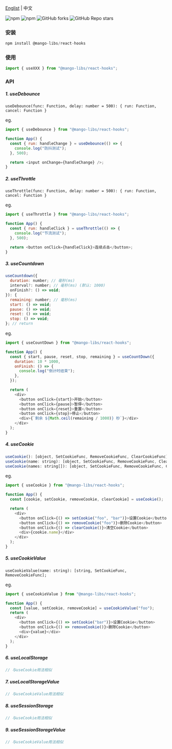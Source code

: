 <a href="https://github.com/chutao-zhang/mango-libs-react-hooks/tree/master#readme" target="_blank">Englist</a> | 中文

<p>
<img alt="npm" src="https://img.shields.io/npm/v/@mango-libs/react-hooks?logo=npm&color=%234ac41c">
<img alt="npm" src="https://img.shields.io/npm/dm/@mango-libs/react-hooks?logo=npm&color=%234ac41c">
<img alt="GitHub forks" src="https://img.shields.io/github/forks/chutao-zhang/mango-libs-react-hooks">
<img alt="GitHub Repo stars" src="https://img.shields.io/github/stars/chutao-zhang/mango-libs-react-hooks">
</p>

### 安装

```js
npm install @mango-libs/react-hooks
```

### 使用

```js
import { useXXX } from "@mango-libs/react-hooks";
```

### API

##### 1. useDebounce

`useDebounce(func: Function, delay: number = 500): { run: Function, cancel: Function }`

eg.

```js
import { useDebounce } from "@mango-libs/react-hooks";

function App() {
  const { run: handleChange } = useDebounce(() => {
    console.log("防抖测试");
  }, 500);

  return <input onChange={handleChange} />;
}
```

##### 2. useThrottle

`useThrottle(func: Function, delay: number = 500): { run: Function, cancel: Function }`

eg.

```js
import { useThrottle } from "@mango-libs/react-hooks";

function App() {
  const { run: handleClick } = useThrottle(() => {
    console.log("节流测试");
  }, 500);

  return <button onClick={handleClick}>连续点击</button>;
}
```

##### 3. useCountdown

```js
useCountdown({
  duration: number; // 毫秒(ms)
  interval?: number; // 毫秒(ms) (默认: 1000)
  onFinish?: () => void;
}): {
  remaining: number; // 毫秒(ms)
  start: () => void;
  pause: () => void;
  reset: () => void;
  stop: () => void;
}; // return
```

eg.

```js
import { useCountDown } from "@mango-libs/react-hooks";

function App() {
  const { start, pause, reset, stop, remaining } = useCountDown({
    duration: 10 * 1000,
    onFinish: () => {
      console.log("倒计时结束");
    },
  });

  return (
    <div>
      <button onClick={start}>开始</button>
      <button onClick={pause}>暂停</button>
      <button onClick={reset}>重置</button>
      <button onClick={stop}>停止</button>
      <div>{`剩余 ${Math.ceil(remaining / 1000)} 秒`}</div>
    </div>
  );
}
```

##### 4. useCookie

```js
useCookie(): [object, SetCookieFunc, RemoveCookieFunc, ClearCookieFunc];
useCookie(name: string): [object, SetCookieFunc, RemoveCookieFunc, ClearCookieFunc];
useCookie(names: string[]): [object, SetCookieFunc, RemoveCookieFunc, ClearCookieFunc];
```

eg.

```js
import { useCookie } from "@mango-libs/react-hooks";

function App() {
  const [cookie, setCookie, removeCookie, clearCookie] = useCookie();

  return (
    <div>
      <button onClick={() => setCookie("foo", "bar")}>设置Cookie</button>
      <button onClick={() => removeCookie("foo")}>删除Cookie</button>
      <button onClick={() => clearCookie()}>清空Cookie</button>
      <div>{cookie.name}</div>
    </div>
  );
}
```

##### 5. useCookieValue

`useCookieValue(name: string): [string, SetCookieFunc, RemoveCookieFunc];`

eg.

```js
import { useCookieValue } from "@mango-libs/react-hooks";

function App() {
  const [value, setCookie, removeCookie] = useCookieValue("foo");
  return (
    <div>
      <button onClick={() => setCookie("bar")}>设置Cookie</button>
      <button onClick={() => removeCookie()}>删除Cookie</button>
      <div>{value}</div>
    </div>
  );
}
```

##### 6. useLocalStorage

```js
// 与useCookie用法相似
```

##### 7. useLocalStorageValue

```js
// 与useCookieValue用法相似
```

##### 8. useSessionStorage

```js
// 与useCookie用法相似
```

##### 9. useSessionStorageValue

```js
// 与useCookieValue用法相似
```
